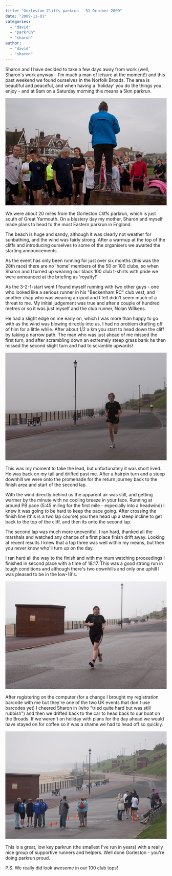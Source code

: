 ```yaml
---
title: "Gorleston Cliffs parkrun - 31 October 2009"
date: "2009-11-01"
categories: 
  - "david"
  - "parkrun"
  - "sharon"
author: 
  - "david"
  - "sharon"
---
```


Sharon and I have decided to take a few days away from work (well, Sharon's work anyway - I'm much a man of leisure at the moment!) and this past weekend we found ourselves in the Norfolk Broads. The area is beautiful and peaceful, and when having a 'holiday' you do the things you enjoy - and at 9am on a Saturday morning this means a 5km parkrun.

![](/images/2009/20091031-IMG_6718.jpg)

We were about 20 miles from the Gorleston Cliffs parkrun, which is just south of Great Yarmouth. On a blustery day my mother, Sharon and myself made plans to head to the most Eastern parkrun in England.

The beach is huge and sandy, although it was clearly not weather for sunbathing, and the wind was fairly strong. After a warmup at the top of the cliffs and introducing ourselves to some of the organisers we awaited the starting announcements.

As the event has only been running for just over six months (this was the 28th race) there are no 'home' members of the 50 or 100 clubs, so when Sharon and I turned up wearing our black 100 club t-shirts with pride we were announced at the briefing as 'royalty!'

As the 3-2-1-start went I found myself running with two other guys - one who looked like a serious runner in his "Beckenham RC" club vest, and another chap who was wearing an ipod and I felt didn't seem much of a threat to me. My initial judgement was true and after a couple of hundred metres or so it was just myself and the club runner, Nolan Wilkens.

He had a slight edge on me early on, which I was more than happy to go with as the wind was blowing directly into us. I had no problem drafting off of him for a little while. After about 1/2 a km you start to head down the cliff by taking a narrow path. The man who was just ahead of me missed the first turn, and after scrambling down an extremely steep grass bank he then missed the second slight turn and had to scramble upwards!

![](/images/2009/20091031-IMG_6723.jpg)

This was my moment to take the lead, but unfortunately it was short lived. He was back on my tail and drifted past me. After a hairpin turn and a steep downhill we were onto the promenade for the return journey back to the finish area and start of the second lap.

With the wind directly behind us the apparent air was still, and getting warmer by the minute with no cooling breeze in your face. Running at around PB pace (5:45 miling for the first mile - especially into a headwind) I knew it was going to be hard to keep the pace going. After crossing the finish line (this is a two lap course) you then head up a steep incline to get back to the top of the cliff, and then its onto the second lap.

The second lap was much more uneventful. I ran hard, thanked all the marshals and watched any chance of a first place finish drift away. Looking at recent results I knew that a top three was well within my means, but then you never know who'll turn up on the day.

I ran hard all the way to the finish and with my mum watching proceedings I finished in second place with a time of 18:17. This was a good strong run in tough conditions and although there's two downhills and only one uphill I was pleased to be in the low-18's.

![](/images/2009/20091031-IMG_6724.jpg)

After registering on the computer (for a change I brought my registration barcode with me but they're one of the two UK events that don't use barcodes yet) I cheered Sharon in (who "tried quite hard but was still rubbish") and then we drifted back to the car to head back to our boat on the Broads. If we weren't on holiday with plans for the day ahead we would have stayed on for coffee so it was a shame we had to head off so quickly.

![](/images/2009/20091031-IMG_6729.jpg)

This is a great, low key parkrun (the smallest I've run in years) with a really nice group of supportive runners and helpers. Well done Gorleston - you're doing parkrun proud.

P.S. We really did look awesome in our 100 club tops!
